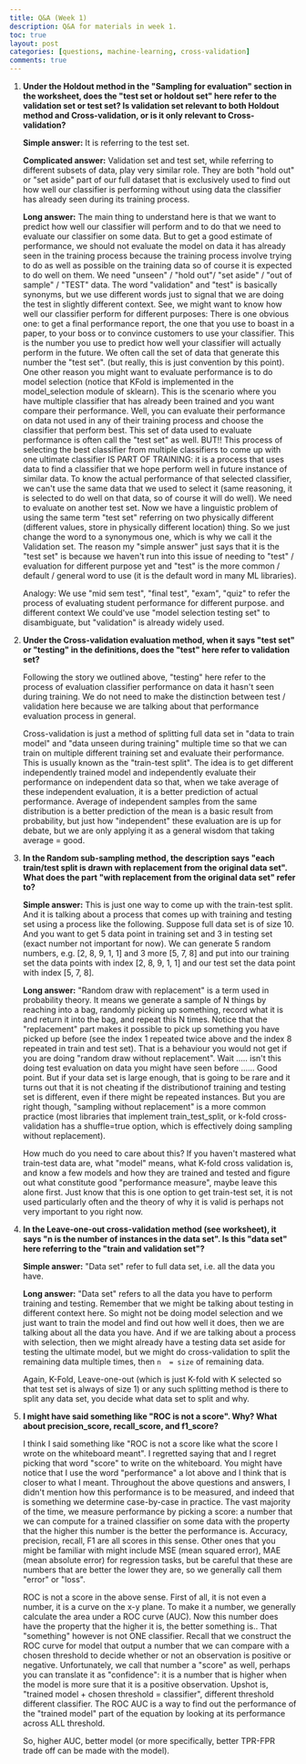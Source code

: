 ```yaml
---
title: Q&A (Week 1)
description: Q&A for materials in week 1. 
toc: true
layout: post
categories: [questions, machine-learning, cross-validation]
comments: true
---
```




1. **Under the Holdout method in the "Sampling for evaluation" section in the worksheet, does the "test set or holdout set"  here refer to the validation set or test set? Is validation set relevant to both Holdout method and Cross-validation, or is it only relevant to Cross-validation?**

    **Simple answer:** It is referring to the test set. 


    **Complicated answer:** Validation set and test set, while referring to different subsets of data, play very similar role. They are both "hold out" or "set aside" part of our full dataset that is exclusively used to find out how well our classifier is performing without using data the classifier has already seen during its training process. 


    **Long answer:** The main thing to understand here is that we want to predict how well our classifier will perform and to do that we need to evaluate​​ our classifier on some data. But to get a good estimate of performance, we should not evaluate the model on data it has already seen in the training process because the training process involve trying to do as well as possible on the training data so of course it is expected to do well on them. We need "unseen" / "hold out"/ "set aside" / "out of sample" / "TEST" data. The word "validation" and "test" is basically synonyms, but we use different words just to signal that we are doing the test in slightly different context. See, we might want to know how well our classifier perform for different purposes​​: 
    There is one obvious one: to get a final performance report, the one that you use to boast in a paper, to your boss or to convince customers to use your classifier. This is the number you use to predict how well your classifier will actually perform in the future​​. We often call the set of data that generate this number the "test set". (but really, this is just convention by this point). 
    One other reason you might want to evaluate performance is to do model selection​​ (notice that KFold​ is implemented in the model_selection​ module of sklearn​). This is the scenario where you have multiple classifier that has already been trained and you want compare​​ their performance. Well, you can evaluate their performance on data not used in any of their training process and choose the classifier that perform best. This set of data used to evaluate performance is often call the "test set" as well.  BUT!!​​ This process of selecting the best classifier from multiple classifiers to come up with one ultimate classifier IS PART OF TRAINING​​: it is a process that uses data to find a classifier that we hope perform well in future instance of similar data. To know the actual performance of that selected classifier, we can't use the same data that we used to select it (same reasoning, it is selected to do well on that data, so of course it will do well). We need to evaluate on another test set. Now we have a linguistic problem of using the same term "test set" referring on two physically different (different values, store in physically different location) thing. So we just change the word to a synonymous one, which is why we call it the Validation set​​. 
    The reason my "simple answer" just says that it is the "test set" is because we haven't run into this issue of needing to "test" / evaluation for different purpose yet and "test" is the more common / default / general word to use (it is the default word in many ML libraries). 


    Analogy: We use "mid sem test", "final test", "exam", "quiz" to refer the process of evaluating student performance for different purpose. and different context We could've use "model selection testing set" to disambiguate, but "validation" is already widely used. 


2. **Under the Cross-validation evaluation method, when it says "test set" or "testing" in the definitions, does the "test" here refer to validation set?**


    Following the story we outlined above, "testing" here refer to the process of evaluation classifier performance on data it hasn't seen during training. We do not need to make the distinction between test / validation here because we are talking about that performance evaluation process in general. 


    Cross-validation is just a method of splitting full data set in "data to train model" and "data unseen during training" multiple time so that we can train on multiple different training set and evaluate their performance. This is usually known as the "train-test split". The idea is to get different independently trained model and independently evaluate their performance on independent data so that, when we take average of these independent evaluation, it is a better prediction of actual performance. Average of independent samples from the same distribution is a better prediction of the mean is a basic result from probability, but just how "independent" these evaluation are is up for debate, but we are only applying it as a general wisdom that taking average = good. 


3. **In the Random sub-sampling method, the description says "each train/test split is drawn with replacement from the original data set". What does the part "with replacement from the original data set" refer to?**


    **Simple answer:** This is just one way to come up with the train-test split. And it is talking about a process that comes up with training and testing set using a process like the following. Suppose full data set is of size 10. And you want to get 5 data point in training set and 3 in testing set (exact number not important for now). We can generate 5 random numbers, e.g. [2, 8, 9, 1, 1] and 3 more [5, 7, 8] and put into our training set the data points with index [2, 8, 9, 1, 1] and our test set the data point with index [5, 7, 8]. 


    **Long answer:** "Random draw with replacement" is a term used in probability theory. It means we generate a sample of N things by reaching into a bag, randomly picking up something, record what it is and return it into the bag​​, and repeat this N times. Notice that the "replacement" part makes it possible to pick up something you have picked up before (see the index 1 repeated twice above and the index 8 repeated in train and test set). That is a behaviour you would not get if you are doing "random draw without​​ replacement". Wait ..... isn't this doing test evaluation on data you might have seen before ...... Good point. But if your data set is large enough, that is going to be rare and it turns out that it is not cheating if the distribution​​ of training and testing set is different, even if there might be repeated instances. But you are right though, "sampling without replacement" is a more common practice (most libraries that implement train_test_split, or k-fold cross-validation has a shuffle=true​ option, which is effectively doing sampling without​​ replacement). 


    How much do you need to care about this? If you haven't mastered what train-test data are, what "model" means, what K-fold cross validation is, and know a few models and how they are trained and tested and figure out what constitute good "performance measure", maybe leave this alone first. Just know that this is one option to get train-test set, it is not used particularly often and the theory of why it is valid is perhaps not very important to you right now.  


4. **In the Leave-one-out cross-validation method (see worksheet), it says "n is the number of instances in the data set". Is this "data set" here referring to the "train and validation set"?**


    **Simple answer:** "Data set" refer to full data set, i.e. all the data you have. 


    **Long answer:** "Data set" refers to all the data you have to perform training and testing. Remember that we might be talking about testing in different context here. So might not be doing model selection and we just want to train the model and find out how well it does, then we are talking about all the data you have. And if we are talking about a process with selection, then we might already have a testing data set aside for testing the ultimate model, but we might do cross-validation to split the remaining​​ data multiple times, then `n  = size` of remaining data​. 


    Again, K-Fold, Leave-one-out (which is just K-fold with K selected so that test set is always of size 1) or any such splitting method is there to split any data set, you decide what data set to split and why. 


5. **I might have said something like "ROC is not a score". Why? What about precision_score, recall_score, and f1_score?**


    I think I said something like "ROC is not a score like what the score I wrote on the whiteboard meant". I regretted saying that and I regret picking that word "score" to write on the whiteboard. You might have notice that I use the word "performance" a lot above and I think that is closer to what I meant. Throughout the above questions and answers, I didn't mention how​​ this performance is to be measured, and indeed that is something we determine case-by-case in practice. The vast majority of the time, we measure performance by picking a score​​: a number that we can compute for a trained classifier on some data with the property that the higher this number is the better the performance is. Accuracy, precision, recall, F1 are all scores in this sense.  Other ones that you might be familiar with might include MSE (mean squared error), MAE (mean absolute error) for regression tasks, but be careful that these are numbers that are better the lower​​ they are, so we generally call them "error" or "loss". 


    ROC is not a score in the above sense. First of all, it is not even a number, it is a curve on the x-y plane. To make it a number, we generally calculate the area under a ROC curve (AUC). Now this number does have the property that the higher it is, the better something is.. That "something" however is not ONE classifier. Recall that we construct the ROC curve for model that output a number that we can compare with a chosen threshold​​ to decide whether or not an observation is positive or negative. Unfortunately, we call that number a "score" as well, perhaps you can translate it as "confidence": it is a number that is higher when the model is more sure that it is a positive observation. Upshot is, "trained model + chosen threshold = classifier", different threshold different classifier. The ROC AUC is a way to find out the performance of the "trained model" part of the equation by looking at its performance across ALL​​ threshold. 


    So, higher AUC, better model (or more specifically, better TPR-FPR trade off can be made with the model). 

<!-- 
6. **Also under the K-fold cross-validation section of this worksheet, does the "All data" here refer to the train and validation set, not the test set?**


    And are the training data and test data in this graph referring to the train and validation set (not test set)?


    Same answer as before: you decide what data set is to be split and for what purpose and that data set is the one referred to by "all data".  -->
